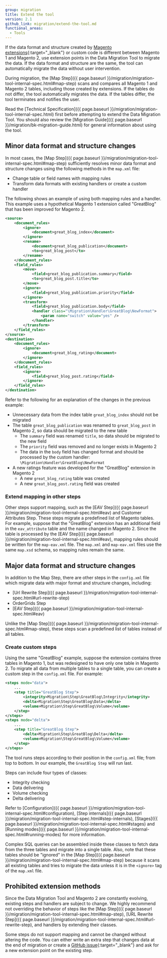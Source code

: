 ```yaml
---
group: migration
title: Extend the tool
version: 2.1
github_link: migration/extend-the-tool.md
functional_areas:
  - Tools
---
```


If the data format and structure created by [Magento extensions](https://marketplace.magento.com/extensions.html){:target="_blank"} or custom code is different between Magento 1 and Magento 2, use extension points in the Data Migration Tool to migrate the data. If the data format and structure are the same, the tool can automatically migrate the data without user intervention.

During migration, the [Map Step]({{ page.baseurl }}/migration/migration-tool-internal-spec.html#map-step) scans and compares all Magento 1 and Magento 2 tables, including those created by extensions. If the tables do not differ, the tool automatically migrates the data. If the tables differ, the tool terminates and notifies the user.

<div class="bs-callout bs-callout-info" id="info" markdown="1">
Read the [Technical Specification]({{ page.baseurl }}/migration/migration-tool-internal-spec.html) first before attempting to extend the Data Migration Tool. You should also review the [Migration Guide]({{ page.baseurl }}/migration/bk-migration-guide.html) for general information about using the tool.
</div>

## Minor data format and structure changes

In most cases, the [Map Step]({{ page.baseurl }}/migration/migration-tool-internal-spec.html#map-step) sufficiently resolves minor data format and structure changes using the following methods in the `map.xml` file:

- Change table or field names with mapping rules
- Transform data formats with existing handlers or create a custom handler

The following shows an example of using both mapping rules and a handler. This example uses a hypothetical Magento 1 extension called "GreatBlog" that has been improved for Magento 2.

```xml
<source>
    <document_rules>
        <ignore>
            <document>great_blog_index</document>
        </ignore>
        <rename>
            <document>great_blog_publication</document>
            <to>great_blog_post</to>
        </rename>
    </document_rules>
    <field_rules>
        <move>
            <field>great_blog_publication.summary</field>
            <to>great_blog_post.title</to>
        </move>
        <ignore>
            <field>great_blog_publication.priority</field>
        </ignore>
        <transform>
            <field>great_blog_publication.body</field>
            <handler class="\Migration\Handler\GreatBlog\NewFormat">
                <param name="switch" value="yes" />
            </handler>
        </transform>
    </field_rules>
</source>
<destination>
    <document_rules>
        <ignore>
            <document>great_blog_rating</document>
        </ignore>
    </document_rules>
    <field_rules>
        <ignore>
            <field>great_blog_post.rating</field>
        </ignore>
    </field_rules>
</destination>
```

Refer to the following for an explanation of the changes in the previous example:

- Unnecessary data from the index table `great_blog_index` should not be migrated
- The table `great_blog_publication` was renamed to `great_blog_post` in Magento 2, so data should be migrated to the new table
    - The `summary` field was renamed `title`, so data should be migrated to the new field
    - The `priority` field was removed and no longer exists in Magento 2
    - The data in the `body` field has changed format and should be processed by the custom handler: `\Migration\Handler\GreatBlog\NewFormat`
- A new ratings feature was developed for the "GreatBlog" extension in Magento 2
    - A new `great_blog_rating` table was created
    - A new `great_blog_post.rating` field was created

### Extend mapping in other steps

Other steps support mapping, such as the [EAV Step]({{ page.baseurl }}/migration/migration-tool-internal-spec.html#eav) and Customer Attributes Step. These steps migrate a predefined list of Magento tables. For example, suppose that the "GreatBlog" extension has an additional field in the `eav_attribute` table and the name changed in Magento 2. Since the table is processed by the [EAV Step]({{ page.baseurl }}/migration/migration-tool-internal-spec.html#eav), mapping rules should be written for the `map-eav.xml` file. The `map.xml` and `map-eav.xml` files use the same `map.xsd` schema, so mapping rules remain the same.

## Major data format and structure changes

In addition to the Map Step, there are other steps in the `config.xml` file which migrate data with major format and structure changes, including:

- [Url Rewrite Step]({{ page.baseurl }}/migration/migration-tool-internal-spec.html#url-rewrite-step)
- OrderGrids Step
- [EAV Step]({{ page.baseurl }}/migration/migration-tool-internal-spec.html#eav)

Unlike the [Map Step]({{ page.baseurl }}/migration/migration-tool-internal-spec.html#map-step), these steps scan a predefined list of tables instead of all tables.

### Create custom steps

Using the same "GreatBlog" example, suppose the extension contains three tables in Magento 1, but was redesigned to have only one table in Magento 2. To migrate all data from multiple tables to a single table, you can create a custom step in the `config.xml` file. For example:

```xml
<steps mode="data">
    ...
    <step title="GreatBlog Step">
        <integrity>Migration\Step\GreatBlog\Integrity</integrity>
        <delta>Migration\Step\GreatBlog\Data</delta>
        <volume>Migration\Step\GreatBlog\Volume</volume>
    </step>
</steps>
<steps mode="delta">
    ...
    <step title="GreatBlog Step">
        <delta>Migration\Step\GreatBlog\Delta</delta>
        <volume>Migration\Step\GreatBlog\Volume</volume>
    </step>
</steps>
```

The tool runs steps according to their position in the `config.xml` file; from top to bottom. In our example, the `GreatBlog Step` will run last.

Steps can include four types of classes:

- Integrity checking
- Data delivering
- Volume checking
- Delta delivering

<div class="bs-callout bs-callout-info" id="info" markdown="1">
Refer to [Configuration]({{ page.baseurl }}/migration/migration-tool-internal-spec.html#configuration), [Step internals]({{ page.baseurl }}/migration/migration-tool-internal-spec.html#step-internals), [Stages]({{ page.baseurl }}/migration/migration-tool-internal-spec.html#stages) and [Running modes]({{ page.baseurl }}/migration/migration-tool-internal-spec.html#running-modes) for more information.
</div>

Complex SQL queries can be assembled inside these classes to fetch data from the three tables and migrate into a single table. Also, note that these tables should be "ignored" in the [Map Step]({{ page.baseurl }}/migration/migration-tool-internal-spec.html#map-step) because it scans all existing tables and tries to migrate the data unless it is in the `<ignore>` tag of the `map.xml` file.

## Prohibited extension methods

Since the Data Migration Tool and Magento 2 are constantly evolving, existing steps and handlers are subject to change. We highly recommend not overriding the behavior of steps like the [Map Step]({{ page.baseurl }}/migration/migration-tool-internal-spec.html#map-step), [URL Rewrite Step]({{ page.baseurl }}/migration/migration-tool-internal-spec.html#url-rewrite-step), and handlers by extending their classes.

Some steps do not support mapping and cannot be changed without altering the code. You can either write an extra step that changes data at the end of migration or create a [GitHub issue](https://github.com/magento/data-migration-tool/issues){:target="_blank"} and ask for a new extension point on the existing step.
